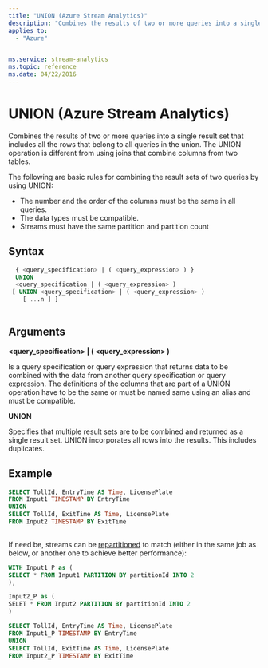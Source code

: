 ```yaml
---
title: "UNION (Azure Stream Analytics)"
description: "Combines the results of two or more queries into a single result set that includes all the rows that belong to all queries in the union."
applies_to: 
  - "Azure"


ms.service: stream-analytics
ms.topic: reference
ms.date: 04/22/2016
---
```

# UNION (Azure Stream Analytics)
  Combines the results of two or more queries into a single result set that includes all the rows that belong to all queries in the union. The UNION operation is different from using joins that combine columns from two tables.  
  
 The following are basic rules for combining the result sets of two queries by using UNION:  
  
-   The number and the order of the columns must be the same in all queries.  
-   The data types must be compatible.
-   Streams must have the same partition and partition count
  
 ## Syntax  
  
```SQL   
  { <query_specification> | ( <query_expression> ) }   
  UNION  
  <query_specification | ( <query_expression> )   
 [ UNION <query_specification> | ( <query_expression> )   
    [ ...n ] ]  
  
```  
  
## Arguments  
 **<query_specification> | ( <query_expression> )**  
  
 Is a query specification or query expression that returns data to be combined with the data from another query specification or query expression. The definitions of the columns that are part of a UNION operation have to be the same or must be named same using an alias and must be compatible.  
  
 **UNION**  
  
 Specifies that multiple result sets are to be combined and returned as a single result set. UNION incorporates all rows into the results. This includes duplicates.  
  
## Example  
  
```SQL  
SELECT TollId, EntryTime AS Time, LicensePlate   
FROM Input1 TIMESTAMP BY EntryTime   
UNION  
SELECT TollId, ExitTime AS Time, LicensePlate   
FROM Input2 TIMESTAMP BY ExitTime  
  
```  
If need be, streams can be [repartitioned](https://docs.microsoft.com/en-us/azure/stream-analytics/repartition) to match (either in the same job as below, or another one to achieve better performance):

```SQL
WITH Input1_P as (
SELECT * FROM Input1 PARTITION BY partitionId INTO 2
),

Input2_P as (
SELET * FROM Input2 PARTITION BY partitionId INTO 2
)

SELECT TollId, EntryTime AS Time, LicensePlate   
FROM Input1_P TIMESTAMP BY EntryTime
UNION  
SELECT TollId, ExitTime AS Time, LicensePlate   
FROM Input2_P TIMESTAMP BY ExitTime
```
  
